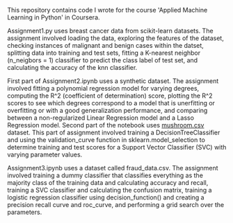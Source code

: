 This repository contains code I wrote for the course 'Applied Machine Learning in Python' in Coursera.

Assignment1.py uses breast cancer data from scikit-learn datasets. The assignment involved loading the data, exploring the features of the dataset, checking instances of malignant and benign cases within the datset, splitting data into training and test sets, fitting a K-nearest neighbor (n_neigbors = 1) classifier to predict the class label of test set, and calculating the accuracy of the knn classifier.

First part of Assignment2.ipynb uses a synthetic dataset. The assignment involved fitting a polynomial regression model for varying degrees, computing the R^2 (coefficient of determination) score, plotting the R^2 scores to see which degrees correspond to a model that is unerfitting or overfitting or with a good generalization performance, and comparing between a non-regularized Linear Regression model and a Lasso Regression model. Second part of the notebook uses [mushroom.csv](https://archive.ics.uci.edu/dataset/73/mushroom) dataset. This part of assignment involved training a DecisionTreeClassifier and using the validation_curve function in sklearn.model_selection to determine training and test scores for a Support Vector Classifier (SVC) with varying parameter values.

Assignment3.ipynb uses a dataset called fraud_data.csv. The assignment involved training a dummy classifier that classifies everything as the majority class of the training data and calculating accuracy and recall, training a SVC classifier and calculating the confusion matrix, training a logistic regression classifier using decision_function() and creating a precision recall curve and roc_curve, and performing a grid search over the parameters.
